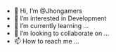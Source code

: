 - 👋 Hi, I’m @Jhongamers
- 👀 I’m interested in Development
- 🌱 I’m currently learning ...
- 💞️ I’m looking to collaborate on ...
- 📫 How to reach me ...

<!---
Jhongamers/Jhongamers is a ✨ special ✨ repository because its `README.md` (this file) appears on your GitHub profile.
You can click the Preview link to take a look at your changes.
--->
